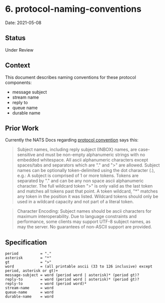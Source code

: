 # 6. protocol-naming-conventions

Date: 2021-05-08

## Status

Under Review

## Context

This document describes naming conventions for these protocol components:

* message subject
* stream name
* reply to
* queue name
* durable name

## Prior Work

Currently the NATS Docs regarding [protocol convention](https://docs.nats.io/nats-protocol/nats-protocol#protocol-conventions) says this:

> Subject names, including reply subject (INBOX) names, are case-sensitive and must be non-empty alphanumeric strings with no embedded whitespace. All ascii alphanumeric characters except spaces/tabs and separators which are "." and ">" are allowed. Subject names can be optionally token-delimited using the dot character (.), e.g.:
A subject is comprised of 1 or more tokens. Tokens are separated by "." and can be any non space ascii alphanumeric character. The full wildcard token ">" is only valid as the last token and matches all tokens past that point. A token wildcard, "*" matches any token in the position it was listed. Wildcard tokens should only be used in a wildcard capacity and not part of a literal token.

> Character Encoding: Subject names should be ascii characters for maximum interoperability. Due to language constraints and performance, some clients may support UTF-8 subject names, as may the server. No guarantees of non-ASCII support are provided.

## Specification

```
period          = "."
asterisk        = "*"
gt              = ">"
word            = (all printable ascii (33 to 126 inclusive) except period, asterisk or gt)+
message-subject = word (period word | asterisk)* (period gt)?
reply-to        = word (period word | asterisk)* (period gt)?
reply-to        = word (period word)*
stream-name     = word
queue-name      = word
durable-name    = word
```

